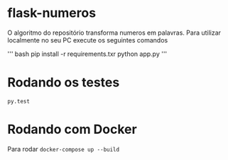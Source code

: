 # flask-numeros

O algoritmo do repositório transforma numeros em palavras.
Para utilizar localmente no seu PC execute os seguintes comandos

''' bash
pip install -r requirements.txr
python app.py
'''

# Rodando os testes

`py.test`

# Rodando com Docker

Para rodar 
`docker-compose up --build`